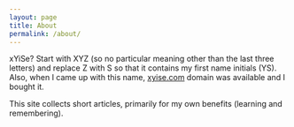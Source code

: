 ```yaml
---
layout: page
title: About
permalink: /about/
---
```


xYiSe? Start with XYZ (so no particular meaning other than the last three letters) and replace Z with S so that it contains my first name initials (YS). Also, when I came up with this name, [xyise.com](http://xyise.com) domain was available and I bought it. 

This site collects short articles, primarily for my own benefits (learning and remembering). 


<!-- This is the base Jekyll theme. You can find out more info about customizing your Jekyll theme, as well as basic Jekyll usage documentation at [jekyllrb.com](https://jekyllrb.com/)

You can find the source code for Minima at GitHub:
[jekyll][jekyll-organization] /
[minima](https://github.com/jekyll/minima)

You can find the source code for Jekyll at GitHub:
[jekyll][jekyll-organization] /
[jekyll](https://github.com/jekyll/jekyll)


[jekyll-organization]: https://github.com/jekyll -->
